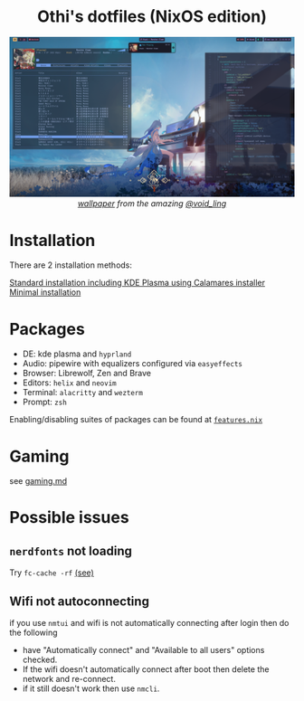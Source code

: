 <div align="center">
    <h1>
      Othi's dotfiles (NixOS edition)
    </h1>
    <picture>
      <img alt="Wallpaper" src="./docs/imgs/main1440.png">
    </picture>
    <span>
      <i>
        <a href="https://x.com/void_ling/status/1855164935141200230">wallpaper</a>
        from the amazing
        <a href="https://x.com/void_ling">@void_ling</a>
      </i>
    </span>
</div>

# Installation

There are 2 installation methods:

[Standard installation including KDE Plasma using Calamares installer](./docs/install_non_kde.md)
[Minimal installation](./docs/install_non_kde.md)

# Packages

- DE: kde plasma and `hyprland`
- Audio: pipewire with equalizers configured via `easyeffects`
- Browser: Librewolf, Zen and Brave
- Editors: `helix` and `neovim`
- Terminal: `alacritty` and `wezterm`
- Prompt: `zsh`

Enabling/disabling suites of packages can be found at [`features.nix`](./features.nix)

# Gaming
see [gaming.md](./docs/gaming.md)

# Possible issues

## `nerdfonts` not loading

Try `fc-cache -rf` [(see)](https://github.com/NixOS/nixpkgs/issues/366979)

## Wifi not autoconnecting

if you use `nmtui` and wifi is not automatically connecting after login then do
the following

- have "Automatically connect" and "Available to all users" options checked.
- If the wifi doesn't automatically connect after boot then delete the network
  and re-connect.
- if it still doesn't work then use `nmcli`.

